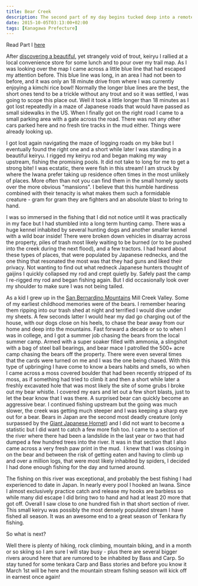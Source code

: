 ```yaml
---
title: Bear Creek
description: The second part of my day begins tucked deep into a remote region of the Tanzawa Mountains close to a promising looking babbling keiryu...
date: 2015-10-05T03:13:00+02:00
tags: [Kanagawa Prefecture]
---
```

<div class=“text-lg m-2”>
<p class="mb-2">Read Part I <a href="https://www.fallfishtenkara.com/tenkara-season-finale/" target="_blank" rel="noopener">here</a>

<p class="mt-2 mb-2">After <a href="https://www.fallfishtenkara.com/end-of-the-tenkara-season/" target="_blank" rel="noopener">discovering a beautiful</a>, yet strangely void of trout, keiryu I rallied at a local convenience store for some lunch and to pour over my trail map. As I was looking over the map I came across a little blue line that had escaped my attention before. This blue line was long, in an area I had not been to before, and it was only an 18 minute drive from where I was currently enjoying a kimchi rice bowl! Normally the longer blue lines are the best, the short ones tend to be a trickle without any trout and so it was settled, I was going to scope this place out. Well it took a little longer than 18 minutes as I got lost repeatedly in a maze of Japanese roads that would have passed as small sidewalks in the US. When I finally got on the right road I came to a small parking area with a gate across the road. There was not any other cars parked here and no fresh tire tracks in the mud either. Things were already looking up.</p>

<p class="mt-2 mb-2">I got lost again navigating the maze of logging roads on my bike but I eventually found the right one and a short while later I was standing in a beautiful keiryu. I rigged my keiryu rod and began making my way upstream, fishing the promising pools. It did not take to long for me to get a strong bite! I was ecstatic, there were fish in this stream! I am struck by where the Iwana prefer taking up residence often times in the most unlikely of places. More often than not you can find them in the small homely spots over the more obvious "mansions". I believe that this humble hardiness combined with their tenacity is what makes them such a formidable creature - gram for gram they are fighters and an absolute blast to bring to hand.</p>



<p class="mt-2 mb-2">I was so immersed in the fishing that I did not notice until it was practically in my face but I had stumbled into a long term hunting camp. There was a huge kennel inhabited by several hunting dogs and another smaller kennel with a wild boar inside! There were broken down vehicles in disarray across the property, piles of trash most likely waiting to be burned (or to be pushed into the creek during the next flood), and a few tractors. I had heard about these types of places, that were populated by Japanese rednecks, and the one thing that resonated the most was that they had guns and liked their privacy. Not wanting to find out what redneck Japanese hunters thought of gaijins I quickly collapsed my rod and crept quietly by. Safely past the camp I re-rigged my rod and began fishing again. But I did occasionally look over my shoulder to make sure I was not being tailed.</p>



<p class="mt-2 mb-2">As a kid I grew up in the <a href="https://en.wikipedia.org/wiki/San_Bernardino_Mountains" target="_blank" rel="noopener">San Bernardino Mountains</a> Mill Creek Valley. Some of my earliest childhood memories were of the bears. I remember hearing them ripping into our trash shed at night and terrified I would dive under my sheets. A few seconds latter I would hear my dad go charging out of the house, with our dogs close on his heels, to chase the bear away from our home and deep into the mountains. Fast forward a decade or so to when I was in college, and I got a summer job chasing the bears from the local summer camp. Armed with a super soaker filled with ammonia, a slingshot with a bag of steel ball bearings, and bear mace I patrolled the 500+ acre camp chasing the bears off the property. There were even several times that the cards were turned on me and I was the one being chased. With this type of upbringing I have come to know a bears habits and smells, so when I came across a moss covered boulder that had been recently stripped of its moss, as if something had tried to climb it and then a short while later a freshly excavated hole that was most likely the site of some grubs I broke out my bear whistle. I covered my ears and let out a few short blasts, just to let the bear know that I was there. A surprised bear can quickly become an aggressive bear. I continued fishing upstream but the going was much slower, the creek was getting much steeper and I was keeping a sharp eye out for a bear. Bears in Japan are the second most deadly creature (only surpassed by the <a href="https://en.wikipedia.org/wiki/Japanese_giant_hornet" target="_blank" rel="noopener">Giant Japanese Hornet</a>) and I did not want to become a statistic but I did want to catch a few more fish too. I came to a section of the river where there had been a landslide in the last year or two that had dumped a few hundred trees into the river. It was in that section that I also came across a very fresh paw print in the mud.  I knew that I was closing in on the bear and between the risk of getting eaten and having to climb up and over a million logs, that were most likely inhabited by spiders, I decided I had done enough fishing for the day and turned around.</p>



<p class="mt-2 mb-2">The fishing on this river was exceptional, and probably the best fishing I had experienced to date in Japan. In nearly every pool I hooked an Iwana. Since I almost exclusively practice catch and release my hooks are barbless so while many did escape I did bring two to hand and had at least 20 more that got off. Overall I saw close to one hundred fish in that short section of river. This small keiryu was possibly the most densely populated stream I have fished all season. It was an awesome end to a great season of Tenkara fly fishing.</p>



<p class="font-bold">So what is next?</p>

<p class="mt-2 mb-2">Well there is plenty of hiking, rock climbing, mountain biking, and in a month or so skiing so I am sure I will stay busy - plus there are several bigger rivers around here that are rumored to be inhabited by Bass and Carp. So stay tuned for some tenkara Carp and Bass stories and before you know it March 1st will be here and the mountain stream fishing season will kick off in earnest once again!</p>

<img class="w-8/12 rounded-lg shadow-lg mx-auto" src="" alt="" />
</div>